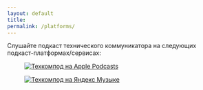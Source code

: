 ```yaml
---
layout: default
title: 
permalink: /platforms/
---
```


Слушайте подкаст технического коммуникатора на следующих подкаст-платформах/сервисах:

<p>
    <figure>
        <a href="https://apple.co/3SbtZXI"><img src="{{site.url}}{{site.baseurl}}/assets/platforms/RU_Apple_Podcasts_techcommpod.svg" alt="Техкомпод на Apple Podcasts"/></a>
    </figure>
</p>

<!-- <p>
    <figure>
        <a href="https://podcasts.google.com/feed/aHR0cHM6Ly90ZWNoY29tbXBvZC5ydS9wb2RjYXN0LnJzcw"><img src="{{site.url}}{{site.baseurl}}/assets/platforms/RU_Google_Podcasts_techcommpod.svg" alt="Техкомпод на Google Podcasts"/></a>
    </figure>
</p> -->

<p>
    <figure>
        <a target="_blank" href="https://music.yandex.ru/album/29225495"><img src="{{site.url}}{{site.baseurl}}/assets/platforms/RU_Yandex_Podcasts_techcommpod.svg" alt="Техкомпод на Яндекс Музыке"></a>
    </figure>
</p>